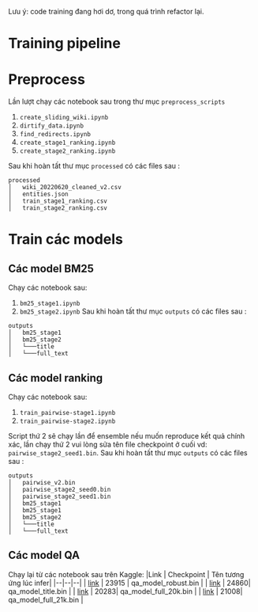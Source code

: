 Lưu ý: code training đang hơi dơ, trong quá trình refactor lại.
# Training pipeline


# Preprocess 
Lần lượt chạy các notebook sau trong thư mục ```preprocess_scripts```

 1. ```create_sliding_wiki.ipynb```
 2. ```dirtify_data.ipynb```
 3. ```find_redirects.ipynb```
 4. ```create_stage1_ranking.ipynb```
 5. ```create_stage2_ranking.ipynb```
 
Sau khi hoàn tất thư mục ```processed``` có các files sau :
```
processed
│   wiki_20220620_cleaned_v2.csv
│   entities.json
│   train_stage1_ranking.csv
│   train_stage2_ranking.csv
```
# Train các models
## Các model BM25
Chạy các notebook sau:
 1. ```bm25_stage1.ipynb```
 2. ```bm25_stage2.ipynb```
Sau khi hoàn tất thư mục ```outputs``` có các files sau :
```
outputs
│   bm25_stage1
│   bm25_stage2
│   └───title
│   └───full_text
```
## Các model ranking
Chạy các notebook sau:
 1. ```train_pairwise-stage1.ipynb```
 2. ```train_pairwise-stage2.ipynb```

Script thứ 2 sẽ chạy lần để ensemble nếu muốn reproduce kết quả chính xác, lần chạy thứ 2 vui lòng sửa tên file checkpoint ở cuối vd: ```pairwise_stage2_seed1.bin```. 
Sau khi hoàn tất thư mục ```outputs``` có các files sau :
```
outputs
│   pairwise_v2.bin
│   pairwise_stage2_seed0.bin
│   pairwise_stage2_seed1.bin
│   bm25_stage1
│   bm25_stage1
│   bm25_stage2
│   └───title
│   └───full_text
```

## Các model QA
Chạy lại từ các notebook sau trên Kaggle:
|Link  | Checkpoint | Tên tương ứng lúc infer|
|--|--|--|
| [link](https://www.kaggle.com/code/duykhanh99/robust-model-qa-finetune-dataset-add-pseudo/data) | 23915 | qa_model_robust.bin |
| [link](https://www.kaggle.com/code/duykhanh99/new-promax-model-qa-finetune/data) | 24860| qa_model_title.bin |
| [link](https://www.kaggle.com/code/duykhanh99/v2-model-qa-train-all-with-dirty-text-v2/data) | 20283| qa_model_full_20k.bin |
| [link](https://www.kaggle.com/code/duykhanh99/model-qa-train-all-with-dirty-text-v2/data) | 21008| qa_model_full_21k.bin |
